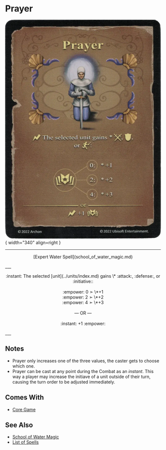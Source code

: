 # Prayer

![Prayer](../assets/spells-prayer.webp){ width="340" align=right }

___
<p style="text-align: center;" markdown>[Expert Water Spell](school_of_water_magic.md)</p>
___
<p style="text-align: center;" markdown>:instant: The selected [unit](../units/index.md) gains \* :attack:, :defense:, or :initiative::<br><br>:empower: 0 ➣ \*+1 <br>:empower: 2 ➣ \*+2 <br>:empower: 4 ➣ \*+3<br><br>— OR —<br><br>:instant: +1 :empower:</p>
___


## Notes

- Prayer only increases one of the three values, the caster gets to choose which one.
- Prayer can be cast at any point during the Combat as an *instant*. This way a player may increase the initiave of a unit outside of their turn, causing the turn order to be adjusted immediately.


## Comes With

- [Core Game](../content/core_game.md)


## See Also

- [School of Water Magic](school_of_water_magic.md)
- [List of Spells](index.md)
